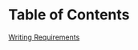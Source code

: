 # Table of Contents
[Writing Requirements](https://github.com/SG-Eddin/Technical-Documentation-Best-Practices/blob/main/Requirements.md#writing-requirements)
